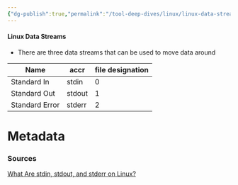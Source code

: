 ```yaml
---
{"dg-publish":true,"permalink":"/tool-deep-dives/linux/linux-data-streams/","tags":["#Linux"]}
---
```


#### Linux Data Streams
- There are three data streams that can be used to move data around

| Name | accr | file designation |
| ---- | ---- | ---- |
| Standard In | stdin | 0 |
| Standard Out | stdout | 1 |
| Standard Error | stderr | 2 |






# Metadata

### Sources
[What Are stdin, stdout, and stderr on Linux?](https://www.howtogeek.com/435903/what-are-stdin-stdout-and-stderr-on-linux/)
